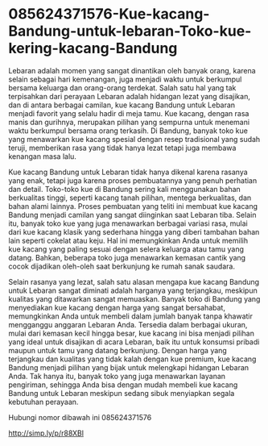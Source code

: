 # 085624371576-Kue-kacang-Bandung-untuk-lebaran-Toko-kue-kering-kacang-Bandung

Lebaran adalah momen yang sangat dinantikan oleh banyak orang, karena selain sebagai hari kemenangan, juga menjadi waktu untuk berkumpul bersama keluarga dan orang-orang terdekat. Salah satu hal yang tak terpisahkan dari perayaan Lebaran adalah hidangan lezat yang disajikan, dan di antara berbagai camilan, kue kacang Bandung untuk Lebaran menjadi favorit yang selalu hadir di meja tamu. Kue kacang, dengan rasa manis dan gurihnya, merupakan pilihan yang sempurna untuk menemani waktu berkumpul bersama orang terkasih. Di Bandung, banyak toko kue yang menawarkan kue kacang spesial dengan resep tradisional yang sudah teruji, memberikan rasa yang tidak hanya lezat tetapi juga membawa kenangan masa lalu.

Kue kacang Bandung untuk Lebaran tidak hanya dikenal karena rasanya yang enak, tetapi juga karena proses pembuatannya yang penuh perhatian dan detail. Toko-toko kue di Bandung sering kali menggunakan bahan berkualitas tinggi, seperti kacang tanah pilihan, mentega berkualitas, dan bahan alami lainnya. Proses pembuatan yang teliti ini membuat kue kacang Bandung menjadi camilan yang sangat diinginkan saat Lebaran tiba. Selain itu, banyak toko kue yang juga menawarkan berbagai variasi rasa, mulai dari kue kacang klasik yang sederhana hingga yang diberi tambahan bahan lain seperti cokelat atau keju. Hal ini memungkinkan Anda untuk memilih kue kacang yang paling sesuai dengan selera keluarga atau tamu yang datang. Bahkan, beberapa toko juga menawarkan kemasan cantik yang cocok dijadikan oleh-oleh saat berkunjung ke rumah sanak saudara.

Selain rasanya yang lezat, salah satu alasan mengapa kue kacang Bandung untuk Lebaran sangat diminati adalah harganya yang terjangkau, meskipun kualitas yang ditawarkan sangat memuaskan. Banyak toko di Bandung yang menyediakan kue kacang dengan harga yang sangat bersahabat, memungkinkan Anda untuk membeli dalam jumlah banyak tanpa khawatir mengganggu anggaran Lebaran Anda. Tersedia dalam berbagai ukuran, mulai dari kemasan kecil hingga besar, kue kacang ini bisa menjadi pilihan yang ideal untuk disajikan di acara Lebaran, baik itu untuk konsumsi pribadi maupun untuk tamu yang datang berkunjung. Dengan harga yang terjangkau dan kualitas yang tidak kalah dengan kue premium, kue kacang Bandung menjadi pilihan yang bijak untuk melengkapi hidangan Lebaran Anda. Tak hanya itu, banyak toko yang juga menawarkan layanan pengiriman, sehingga Anda bisa dengan mudah membeli kue kacang Bandung untuk Lebaran meskipun sedang sibuk menyiapkan segala kebutuhan perayaan. 

Hubungi nomor dibawah ini
085624371576

http://simp.ly/p/r88XBl

